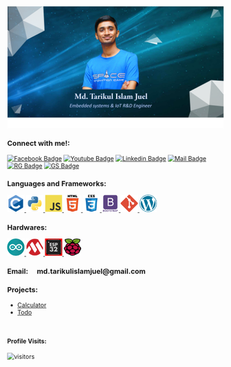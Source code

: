 ![Github Banner](https://github.com/Md-Tarikul-Islam-Juel/Md-Tarikul-Islam-Juel/blob/main/img/github-banner.svg)

<h3 align="left">Connect with me!:</h3>

[![Facebook Badge](https://img.shields.io/badge/Facebook-1877F2?style=for-the-badge&logo=facebook&logoColor=white)](https://www.facebook.com/juel.khan.735) [![Youtube Badge](https://img.shields.io/badge/YouTube-FF0000?style=for-the-badge&logo=youtube&logoColor=white)](https://www.youtube.com/channel/UCVTmswaxE5Sz8NTN6bYj6LA) [![Linkedin Badge](https://img.shields.io/badge/LinkedIn-0077B5?style=for-the-badge&logo=linkedin&logoColor=white)](https://www.linkedin.com/in/tarikulislamjuel/)
[![Mail Badge](https://img.shields.io/badge/Gmail-D14836?style=for-the-badge&logo=gmail&logoColor=white)](mailto:md.tarikulislamjuel@gmail.com)
[![RG Badge](https://img.shields.io/badge/Research_gate-00C9AA?style=for-the-badge&logo=researchgate&logoColor=white)](https://www.researchgate.net/profile/Mdtarikul-Juel)
[![GS Badge](https://img.shields.io/badge/Google_Scholar-3F7EE8?style=for-the-badge&logo=GoogleScholar&logoColor=white)](https://scholar.google.com/citations?user=Tv5cu2QAAAAJ&hl=en)

<h3 align="left">Languages and Frameworks:</h3>
<p align="left"> 
<a href="https://www.cprogramming.com/" target="_blank"> <img src="https://github.com/Md-Tarikul-Islam-Juel/Md-Tarikul-Islam-Juel/blob/main/img/c.svg" alt="C-programming" width="40" height="40"/> </a>
<a href="https://www.python.org" target="_blank"> <img src="https://github.com/Md-Tarikul-Islam-Juel/Md-Tarikul-Islam-Juel/blob/main/img/python.svg" alt="python" width="40" height="40"/> </a>
<a href="https://developer.mozilla.org/en-US/docs/Web/JavaScript" target="_blank"> <img src="https://github.com/Md-Tarikul-Islam-Juel/Md-Tarikul-Islam-Juel/blob/main/img/javascript.svg" alt="javascript" width="40" height="40"/> </a>
<a href="https://www.w3.org/html/" target="_blank"> <img src="https://github.com/Md-Tarikul-Islam-Juel/Md-Tarikul-Islam-Juel/blob/main/img/html5.svg" alt="html5" width="40" height="40"/> </a> 
<a href="https://www.w3schools.com/css/" target="_blank"> <img src="https://github.com/Md-Tarikul-Islam-Juel/Md-Tarikul-Islam-Juel/blob/main/img/css3.svg" alt="css3" width="40" height="40"/> </a>
<a href="https://getbootstrap.com" target="_blank"> <img src="https://github.com/Md-Tarikul-Islam-Juel/Md-Tarikul-Islam-Juel/blob/main/img/bootstrap.svg" alt="bootstrap" width="40" height="40"/> </a> 
<a href="https://git-scm.com/" target="_blank"> <img src="https://github.com/Md-Tarikul-Islam-Juel/Md-Tarikul-Islam-Juel/blob/main/img/git.svg" alt="git" width="40" height="40"/> </a>
<a href="https://wordpress.org/" target="_blank"> <img src="https://github.com/Md-Tarikul-Islam-Juel/Md-Tarikul-Islam-Juel/blob/main/img/wordpress.svg" alt="wordpress" width="40" height="40"/> </a>

<h3 align="left">Hardwares:</h3>
<p align="left"> <a href="https://www.arduino.cc/" target="_blank"> <img src="https://github.com/Md-Tarikul-Islam-Juel/Md-Tarikul-Islam-Juel/blob/main/img/arduino.svg" alt="arduino" width="40" height="40"/> </a> 
<a href="https://www.microchip.com/en-us/products/microcontrollers-and-microprocessors/8-bit-mcus/avr-mcus" target="_blank"> <img src="https://github.com/Md-Tarikul-Islam-Juel/Md-Tarikul-Islam-Juel/blob/main/img/microchip.svg" alt="microchip" width="40" height="40"/> </a>
<a href="https://www.espressif.com/en/products/socs/esp32" target="_blank"> <img src="https://github.com/Md-Tarikul-Islam-Juel/Md-Tarikul-Islam-Juel/blob/main/img/ESP32.jpg" alt="ESP32" width="40" height="40"/> </a>
<a href="https://www.raspberrypi.org/" target="_blank"> <img src="https://github.com/Md-Tarikul-Islam-Juel/Md-Tarikul-Islam-Juel/blob/main/img/raspberrypi.svg" alt="raspberry" width="40" height="40"/> </a>

<h3 align="left">Email: &emsp;md.tarikulislamjuel@gmail.com
</h3>

<h3 align="left">Projects:</h3>
<ul>
  <li><a href="https://md-tarikul-islam-juel.github.io/calculator">Calculator</a></li>
  <li><a href="https://md-tarikul-islam-juel.github.io/todo">Todo</a></li>
</ul>

<br/>

#### Profile Visits:

![visitors](https://visitor-badge.glitch.me/badge?page_id=Md-Tarikul-Islam-Juel.Md-Tarikul-Islam-Juel)
